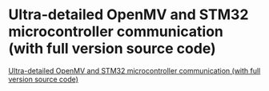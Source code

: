 # Ultra-detailed OpenMV and STM32 microcontroller communication (with full version source code)
[Ultra-detailed OpenMV and STM32 microcontroller communication (with full version source code)](https://aiwithcloud.com/2022/09/16/ultra_detailed_openmv_and_stm32_microcontroller_communication_with_full_version_source_code/)